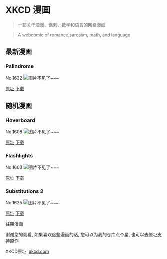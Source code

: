 # XKCD 漫画


> 一部关于浪漫、讽刺、数学和语言的网络漫画

> A webcomic of romance,sarcasm, math, and language


## 最新漫画
### Palindrome
No.1632
![图片不见了~~~](https://imgs.xkcd.com/comics/palindrome.png)

[原址](https://xkcd.com//1632) [下载](https://imgs.xkcd.com/comics/palindrome.png)



## 随机漫画
### Hoverboard
No.1608
![图片不见了~~~](https://imgs.xkcd.com/comics/)

[原址](https://xkcd.com//1608) [下载](https://imgs.xkcd.com/comics/)



### Flashlights
No.1603
![图片不见了~~~](https://imgs.xkcd.com/comics/flashlights.png)

[原址](https://xkcd.com//1603) [下载](https://imgs.xkcd.com/comics/flashlights.png)



### Substitutions 2
No.1625
![图片不见了~~~](https://imgs.xkcd.com/comics/substitutions_2.png)

[原址](https://xkcd.com//1625) [下载](https://imgs.xkcd.com/comics/substitutions_2.png)



[往期漫画](image/)

谢谢您的观看, 如果喜欢这些漫画的话, 
您可以为我的仓库点个星, 也可以去原址支持原作

XKCD原址: [xkcd.com](https://xkcd.com)

